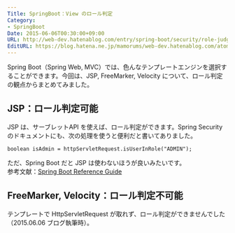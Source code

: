 ```yaml
---
Title: SpringBoot：View のロール判定
Category:
- SpringBoot
Date: 2015-06-06T00:30:00+09:00
URL: http://web-dev.hatenablog.com/entry/spring-boot/security/role-judgment-in-view
EditURL: https://blog.hatena.ne.jp/mamorums/web-dev.hatenablog.com/atom/entry/10328749687179340970
---
```


Spring Boot（Spring Web, MVC）では、色んなテンプレートエンジンを選択することができます。今回は、JSP, FreeMarker, Velocity について、ロール判定の観点からまとめてみました。


## JSP：ロール判定可能
JSP は、サーブレットAPI を使えば、ロール判定ができます。Spring Security のドキュメントにも、次の処理を使うと便利だと書いてありました。

```
boolean isAdmin = httpServletRequest.isUserInRole("ADMIN");
```

ただ、Spring Boot だと JSP は使わないほうが良いみたいです。  
参考文献：[Spring Boot Reference Guide](http://docs.spring.io/spring-boot/docs/current/reference/htmlsingle/#boot-features-spring-mvc-template-engines)


## FreeMarker, Velocity：ロール判定不可能
テンプレートで HttpServletRequest が取れず、ロール判定ができませんでした（2015.06.06 ブログ執筆時）。
